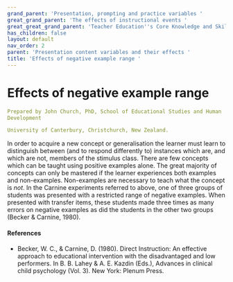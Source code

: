 ```yaml
---
grand_parent: 'Presentation, prompting and practice variables '
great_grand_parent: 'The effects of instructional events '
great_great_grand_parent: 'Teacher Education''s Core Knowledge and Skills.'
has_children: false
layout: default
nav_order: 2
parent: 'Presentation content variables and their effects '
title: 'Effects of negative example range '
---
```

# Effects of negative example range


```yaml
Prepared by John Church, PhD, School of Educational Studies and Human
Development

University of Canterbury, Christchurch, New Zealand.
```


In order to acquire a new concept or generalisation the learner must
learn to distinguish between (and to respond differently to) instances
which are, and which are not, members of the stimulus class. There are
few concepts which can be taught using positive examples alone. The
great majority of concepts can only be mastered if the learner
experiences both examples and non-examples. Non-examples are necessary
to teach what the concept is *not*. In the Carnine experiments referred
to above, one of three groups of students was presented with a
restricted range of negative examples. When presented with transfer
items, these students made three times as many errors on negative
examples as did the students in the other two groups (Becker & Carnine,
1980).


#### References

-   Becker, W. C., & Carnine, D. (1980). Direct Instruction: An
    effective approach to educational intervention with the
    disadvantaged and low performers. In B. B. Lahey & A. E. Kazdin
    (Eds.), Advances in clinical child psychology (Vol. 3). New York:
    Plenum Press.
